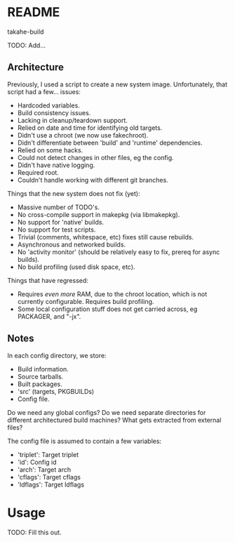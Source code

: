 # README #

takahe-build

TODO: Add...


## Architecture ##

Previously, I used a script to create a new system image.
Unfortunately, that script had a few... issues:

- Hardcoded variables.
- Build consistency issues.
- Lacking in cleanup/teardown support.
- Relied on date and time for identifying old targets.
- Didn't use a chroot (we now use fakechroot).
- Didn't differentiate between 'build' and 'runtime' dependencies.
- Relied on some hacks.
- Could not detect changes in other files, eg the config.
- Didn't have native logging.
- Required root.
- Couldn't handle working with different git branches.

Things that the new system does not fix (yet):

- Massive number of TODO's.
- No cross-compile support in makepkg (via libmakepkg).
- No support for 'native' builds.
- No support for test scripts.
- Trivial (comments, whitespace, etc) fixes still cause rebuilds.
- Asynchronous and networked builds.
- No 'activity monitor' (should be relatively easy to fix, prereq for async
  builds).
- No build profiling (used disk space, etc). 

Things that have regressed:

- Requires *even more* RAM, due to the chroot location, which is not currently
  configurable. Requires build profiling.
- Some local configuration stuff does not get carried across, eg PACKAGER, and
  "-jx".

## Notes ##

In each config directory, we store:

- Build information.
- Source tarballs.
- Built packages.
- 'src' (targets, PKGBUILDs)
- Config file.

Do we need any global configs?
Do we need separate directories for different architectured build machines?
What gets extracted from external files?

The config file is assumed to contain a few variables:

- 'triplet':    Target triplet
- 'id':         Config id
- 'arch':       Target arch
- 'cflags':     Target cflags
- 'ldflags':    Target ldflags


# Usage #

TODO: Fill this out.


